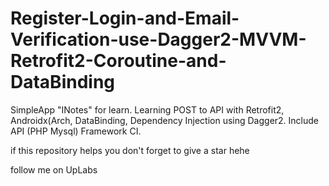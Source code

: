 # Register-Login-and-Email-Verification-use-Dagger2-MVVM-Retrofit2-Coroutine-and-DataBinding
SimpleApp "INotes" for learn. 
Learning POST to API with Retrofit2, Androidx(Arch, DataBinding, Dependency Injection using Dagger2. 
Include API (PHP Mysql) Framework CI. 

if this repository helps you don't forget to give a star hehe

follow me on UpLabs
